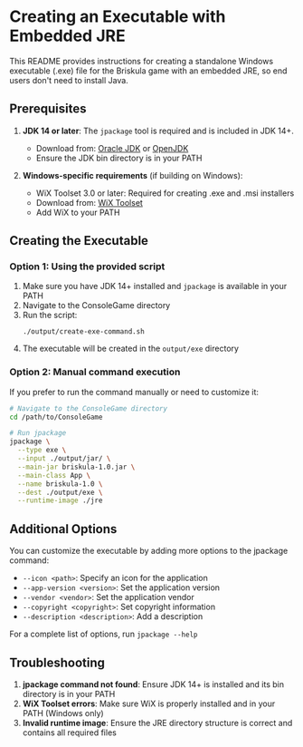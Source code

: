 # Creating an Executable with Embedded JRE

This README provides instructions for creating a standalone Windows executable (.exe) file for the Briskula game with an embedded JRE, so end users don't need to install Java.

## Prerequisites

1. **JDK 14 or later**: The `jpackage` tool is required and is included in JDK 14+.
   - Download from: [Oracle JDK](https://www.oracle.com/java/technologies/javase-downloads.html) or [OpenJDK](https://jdk.java.net/)
   - Ensure the JDK bin directory is in your PATH

2. **Windows-specific requirements** (if building on Windows):
   - WiX Toolset 3.0 or later: Required for creating .exe and .msi installers
   - Download from: [WiX Toolset](https://wixtoolset.org/releases/)
   - Add WiX to your PATH

## Creating the Executable

### Option 1: Using the provided script

1. Make sure you have JDK 14+ installed and `jpackage` is available in your PATH
2. Navigate to the ConsoleGame directory
3. Run the script:
   ```
   ./output/create-exe-command.sh
   ```
4. The executable will be created in the `output/exe` directory

### Option 2: Manual command execution

If you prefer to run the command manually or need to customize it:

```bash
# Navigate to the ConsoleGame directory
cd /path/to/ConsoleGame

# Run jpackage
jpackage \
  --type exe \
  --input ./output/jar/ \
  --main-jar briskula-1.0.jar \
  --main-class App \
  --name briskula-1.0 \
  --dest ./output/exe \
  --runtime-image ./jre
```

## Additional Options

You can customize the executable by adding more options to the jpackage command:

- `--icon <path>`: Specify an icon for the application
- `--app-version <version>`: Set the application version
- `--vendor <vendor>`: Set the application vendor
- `--copyright <copyright>`: Set copyright information
- `--description <description>`: Add a description

For a complete list of options, run `jpackage --help`

## Troubleshooting

1. **jpackage command not found**: Ensure JDK 14+ is installed and its bin directory is in your PATH
2. **WiX Toolset errors**: Make sure WiX is properly installed and in your PATH (Windows only)
3. **Invalid runtime image**: Ensure the JRE directory structure is correct and contains all required files